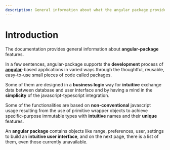 ```yaml
---
description: General information about what the angular package provides.
---
```


# Introduction

The documentation provides general information about **angular-package** features.

In a few sentences, angular-package supports the **development** process of [**angular**](https://angular.io/)-based applications in varied ways through the thoughtful, reusable, easy-to-use small pieces of code called packages.

Some of them are designed in a **business logic** way for **intuitive** exchange data between database and user interface and by having a mind in the **simplicity** of the javascript-typescript integration.

Some of the functionalities are based on **non-conventional** javascript usage resulting from the use of primitive wrapper objects to achieve specific-purpose immutable types with **intuitive** names and their **unique** features.

An **angular package** contains objects like range, preferences, user, settings to build an **intuitive user interface**, and on the next page, there is a list of them, even those currently unavailable.

